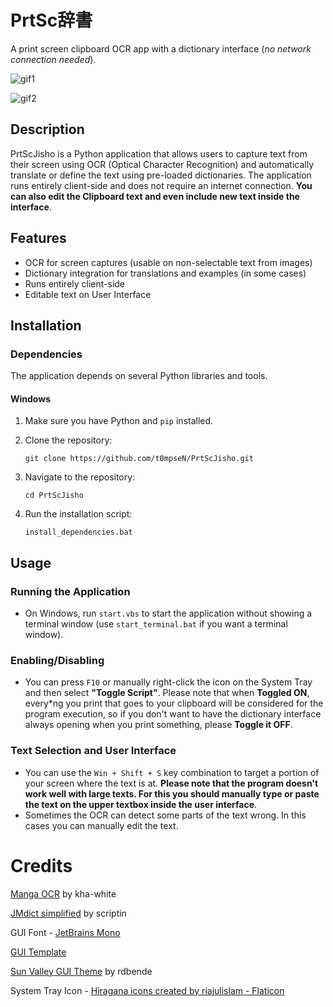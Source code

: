 # **PrtSc辞書**

A print screen clipboard OCR app with a dictionary interface (*no network connection needed*).

![gif1](https://github.com/user-attachments/assets/61908e56-75d5-43da-a003-9d0187cb3436)

![gif2](https://github.com/user-attachments/assets/a278be3d-a355-4767-a445-f35ae9ee524d)

## **Description**

PrtScJisho is a Python application that allows users to capture text from their screen using OCR (Optical Character Recognition) and automatically translate or define the text using pre-loaded dictionaries. The application runs entirely client-side and does not require an internet connection. **You can also edit the Clipboard text and even include new text inside the interface**.

## **Features**

- OCR for screen captures (usable on non-selectable text from images)
- Dictionary integration for translations and examples (in some cases)
- Runs entirely client-side
- Editable text on User Interface

## **Installation**

### **Dependencies**

The application depends on several Python libraries and tools. 
    
#### **Windows**
1. Make sure you have Python and `pip` installed.
2. Clone the repository:
    
    ```
    git clone https://github.com/t0mpseN/PrtScJisho.git
    ```
    

3. Navigate to the repository:
    
    ```
    cd PrtScJisho
    ```
    

4. Run the installation script:
    
    ```
    install_dependencies.bat
    ```

## Usage

### Running the Application

- On Windows, run `start.vbs` to start the application without showing a terminal window (use `start_terminal.bat` if you want a terminal window).

### Enabling/Disabling

- You can press `F10` or manually right-click the icon on the System Tray and then select **"Toggle Script"**. Please note that when **Toggled ON**, every*ng you print that goes to your clipboard will be considered for the program execution, so if you don't want to have the dictionary interface always opening when you print something, please **Toggle it OFF**.

### Text Selection and User Interface

- You can use the `Win + Shift + S` key combination to target a portion of your screen where the text is at. **Please note that the program doesn't work well with large texts. For this you should manually type or paste the text on the upper textbox inside the user interface**.
- Sometimes the OCR can detect some parts of the text wrong. In this cases you can manually edit the text.
  
# **Credits**

[Manga OCR](https://github.com/kha-white/manga-ocr) by kha-white

[JMdict simplified](https://github.com/scriptin/jmdict-simplified) by scriptin

GUI Font - [JetBrains Mono](https://www.jetbrains.com/)

[GUI Template](https://www.akascape.com/coding/rounded-corner-window-in-python-tkinter)

[Sun Valley GUI Theme](https://github.com/rdbende/Sun-Valley-ttk-theme) by rdbende 

System Tray Icon - <a href="https://www.flaticon.com/free-icons/hiragana" title="hiragana icons">Hiragana icons created by riajulislam - Flaticon</a>
